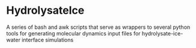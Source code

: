 # HydrolysateIce
A series of bash and awk scripts that serve as wrappers to several python tools for generating molecular dynamics input files for hydrolysate-ice-water interface simulations
